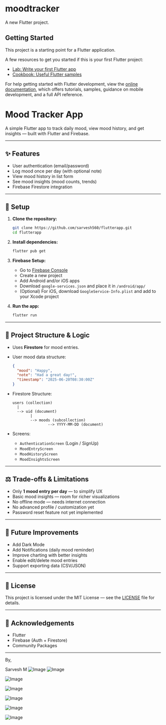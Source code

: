 # moodtracker

A new Flutter project.

## Getting Started

This project is a starting point for a Flutter application.

A few resources to get you started if this is your first Flutter project:

- [Lab: Write your first Flutter app](https://docs.flutter.dev/get-started/codelab)
- [Cookbook: Useful Flutter samples](https://docs.flutter.dev/cookbook)

For help getting started with Flutter development, view the
[online documentation](https://docs.flutter.dev/), which offers tutorials,
samples, guidance on mobile development, and a full API reference.
# Mood Tracker App

A simple Flutter app to track daily mood, view mood history, and get insights — built with Flutter and Firebase.

---

## ✨ Features

* User authentication (email/password)
* Log mood once per day (with optional note)
* View mood history in list form
* See mood insights (mood counts, trends)
* Firebase Firestore integration

---

## 🚀 Setup

1. **Clone the repository:**

   ```bash
   git clone https://github.com/sarvesh560/flutterapp.git
   cd flutterapp
   ```

2. **Install dependencies:**

   ```bash
   flutter pub get
   ```

3. **Firebase Setup:**

    * Go to [Firebase Console](https://console.firebase.google.com/)
    * Create a new project
    * Add Android and/or iOS apps
    * Download `google-services.json` and place it in `/android/app/`
    * (Optional) For iOS, download `GoogleService-Info.plist` and add to your Xcode project

4. **Run the app:**

   ```bash
   flutter run
   ```

---

## 🧩 Project Structure & Logic

* Uses **Firestore** for mood entries.

* User mood data structure:

  ```json
  {
    "mood": "Happy",
    "note": "Had a great day!",
    "timestamp": "2025-06-20T08:30:00Z"
  }
  ```

* Firestore Structure:

  ```
  users (collection)
    |
    --> uid (document)
          |
          --> moods (subcollection)
                  --> YYYY-MM-DD (document)
  ```

* Screens:

    * `AuthenticationScreen` (Login / SignUp)
    * `MoodEntryScreen`
    * `MoodHistoryScreen`
    * `MoodInsightsScreen`

---

## ⚖️ Trade-offs & Limitations

* Only **1 mood entry per day** — to simplify UX
* Basic mood insights — room for richer visualizations
* No offline mode — needs internet connection
* No advanced profile / customization yet
* Password reset feature not yet implemented

---

## 🌟 Future Improvements

* Add Dark Mode
* Add Notifications (daily mood reminder)
* Improve charting with better insights
* Enable edit/delete mood entries
* Support exporting data (CSV/JSON)

---

## 📝 License

This project is licensed under the MIT License — see the [LICENSE](LICENSE) file for details.

---

## 🙏 Acknowledgements

* Flutter
* Firebase (Auth + Firestore)
* Community Packages

---

By,

Sarvesh M
![Image](https://github.com/user-attachments/assets/1fc956c4-1473-4450-ad10-c03d511e79fa)
![Image](https://github.com/user-attachments/assets/7e1f5ad1-86d4-4475-9ab0-194036d9a0df)

![Image](https://github.com/user-attachments/assets/43e63fe6-cf13-46a5-8d6e-81e3f1c53eff)

![Image](https://github.com/user-attachments/assets/29ee7af2-2eca-46cc-b253-c1f53ad7cc9f)

![Image](https://github.com/user-attachments/assets/10de0a40-f212-46b6-88e9-d219d6420516)

![Image](https://github.com/user-attachments/assets/bde31d65-8bd8-45ab-b5c6-e224aaa9b141)

![Image](https://github.com/user-attachments/assets/2f42647c-4c0f-4fa2-acf6-5b192886938a)
